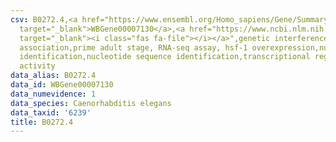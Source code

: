 ```yaml
---
csv: B0272.4,<a href="https://www.ensembl.org/Homo_sapiens/Gene/Summary?db=core;g=WBGene00007130"
  target="_blank">WBGene00007130</a>,<a href="https://www.ncbi.nlm.nih.gov/pubmed/30894454"
  target="_blank"><i class="fas fa-file"></i></a>",genetic interference,functional
  association,prime adult stage, RNA-seq assay, hsf-1 overexpression,nucleotide sequence
  identification,nucleotide sequence identification,transcriptional regulation,up-regulates
  activity
data_alias: B0272.4
data_id: WBGene00007130
data_numevidence: 1
data_species: Caenorhabditis elegans
data_taxid: '6239'
title: B0272.4
---
```

